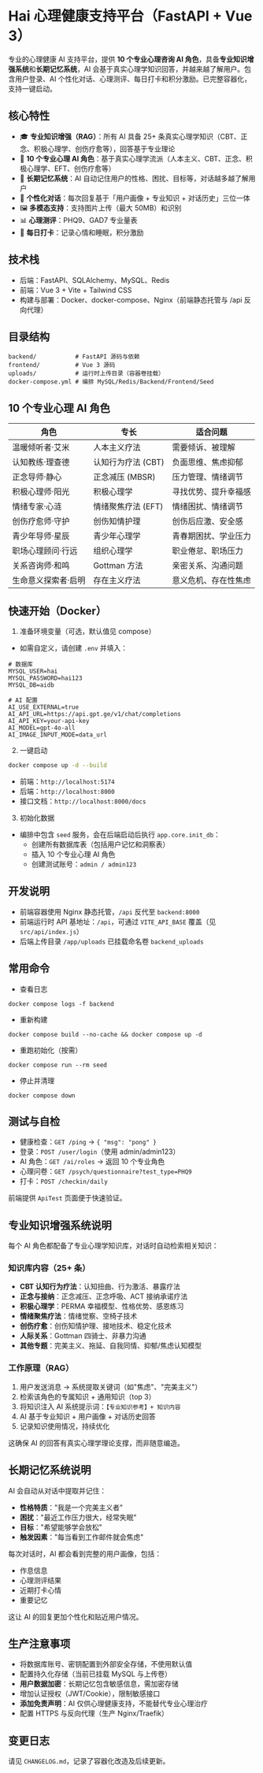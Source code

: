 # Hai 心理健康支持平台（FastAPI + Vue 3）

专业的心理健康 AI 支持平台，提供 **10 个专业心理咨询 AI 角色**，具备**专业知识增强系统**和**长期记忆系统**，AI 会基于真实心理学知识回答，并越来越了解用户。包含用户登录、AI 个性化对话、心理测评、每日打卡和积分激励。已完整容器化，支持一键启动。

## 核心特性
- 🎓 **专业知识增强（RAG）**：所有 AI 具备 25+ 条真实心理学知识（CBT、正念、积极心理学、创伤疗愈等），回答基于专业理论
- 🧠 **10 个专业心理 AI 角色**：基于真实心理学流派（人本主义、CBT、正念、积极心理学、EFT、创伤疗愈等）
- 💭 **长期记忆系统**：AI 自动记住用户的性格、困扰、目标等，对话越多越了解用户
- 🎯 **个性化对话**：每次回复基于「用户画像 + 专业知识 + 对话历史」三位一体
- 🖼️ **多模态支持**：支持图片上传（最大 50MB）和识别
- 📊 **心理测评**：PHQ9、GAD7 专业量表
- 📝 **每日打卡**：记录心情和睡眠，积分激励

## 技术栈
- 后端：FastAPI、SQLAlchemy、MySQL、Redis
- 前端：Vue 3 + Vite + Tailwind CSS
- 构建与部署：Docker、docker-compose、Nginx（前端静态托管与 /api 反向代理）

## 目录结构
```
backend/           # FastAPI 源码与依赖
frontend/          # Vue 3 源码
uploads/           # 运行时上传目录（容器卷挂载）
docker-compose.yml # 编排 MySQL/Redis/Backend/Frontend/Seed
```

## 10 个专业心理 AI 角色

| 角色 | 专长 | 适合问题 |
|------|------|---------|
| 温暖倾听者·艾米 | 人本主义疗法 | 需要倾诉、被理解 |
| 认知教练·理查德 | 认知行为疗法 (CBT) | 负面思维、焦虑抑郁 |
| 正念导师·静心 | 正念减压 (MBSR) | 压力管理、情绪调节 |
| 积极心理师·阳光 | 积极心理学 | 寻找优势、提升幸福感 |
| 情绪专家·心涟 | 情绪聚焦疗法 (EFT) | 情绪困扰、情绪调节 |
| 创伤疗愈师·守护 | 创伤知情护理 | 创伤后应激、安全感 |
| 青少年导师·星辰 | 青少年心理学 | 青春期困扰、学业压力 |
| 职场心理顾问·行远 | 组织心理学 | 职业倦怠、职场压力 |
| 关系咨询师·和鸣 | Gottman 方法 | 亲密关系、沟通问题 |
| 生命意义探索者·启明 | 存在主义疗法 | 意义危机、存在性焦虑 |

## 快速开始（Docker）
1) 准备环境变量（可选，默认值见 compose）
- 如需自定义，请创建 `.env` 并填入：
```env
# 数据库
MYSQL_USER=hai
MYSQL_PASSWORD=hai123
MYSQL_DB=aidb

# AI 配置
AI_USE_EXTERNAL=true
AI_API_URL=https://api.gpt.ge/v1/chat/completions
AI_API_KEY=your-api-key
AI_MODEL=gpt-4o-all
AI_IMAGE_INPUT_MODE=data_url
```

2) 一键启动
```bash
docker compose up -d --build
```
- 前端：`http://localhost:5174`
- 后端：`http://localhost:8000`
- 接口文档：`http://localhost:8000/docs`

3) 初始化数据
- 编排中包含 `seed` 服务，会在后端启动后执行 `app.core.init_db`：
  - 创建所有数据库表（包括用户记忆和洞察表）
  - 插入 10 个专业心理 AI 角色
  - 创建测试账号：`admin / admin123`

## 开发说明
- 前端容器使用 Nginx 静态托管，`/api` 反代至 `backend:8000`
- 前端运行时 API 基地址：`/api`，可通过 `VITE_API_BASE` 覆盖（见 `src/api/index.js`）
- 后端上传目录 `/app/uploads` 已挂载命名卷 `backend_uploads`

## 常用命令
- 查看日志
```
docker compose logs -f backend
```
- 重新构建
```
docker compose build --no-cache && docker compose up -d
```
- 重跑初始化（按需）
```
docker compose run --rm seed
```
- 停止并清理
```
docker compose down
```

## 测试与自检
- 健康检查：`GET /ping` → `{ "msg": "pong" }`
- 登录：`POST /user/login`（使用 admin/admin123）
- AI 角色：`GET /ai/roles` → 返回 10 个专业角色
- 心理问卷：`GET /psych/questionnaire?test_type=PHQ9`
- 打卡：`POST /checkin/daily`

前端提供 `ApiTest` 页面便于快速验证。

## 专业知识增强系统说明
每个 AI 角色都配备了专业心理学知识库，对话时自动检索相关知识：

### 知识库内容（25+ 条）
- **CBT 认知行为疗法**：认知扭曲、行为激活、暴露疗法
- **正念与接纳**：正念减压、正念呼吸、ACT 接纳承诺疗法
- **积极心理学**：PERMA 幸福模型、性格优势、感恩练习
- **情绪聚焦疗法**：情绪觉察、空椅子技术
- **创伤疗愈**：创伤知情护理、接地技术、稳定化技术
- **人际关系**：Gottman 四骑士、非暴力沟通
- **其他专题**：完美主义、拖延、自我同情、抑郁/焦虑认知模型

### 工作原理（RAG）
1. 用户发送消息 → 系统提取关键词（如"焦虑"、"完美主义"）
2. 检索该角色的专属知识 + 通用知识（top 3）
3. 将知识注入 AI 系统提示词：`【专业知识参考】+ 知识内容`
4. AI 基于专业知识 + 用户画像 + 对话历史回答
5. 记录知识使用情况，持续优化

这确保 AI 的回答有真实心理学理论支撑，而非随意编造。

## 长期记忆系统说明
AI 会自动从对话中提取并记住：
- **性格特质**："我是一个完美主义者"
- **困扰**："最近工作压力很大，经常失眠"
- **目标**："希望能够学会放松"
- **触发因素**："每当看到工作邮件就会焦虑"

每次对话时，AI 都会看到完整的用户画像，包括：
- 作息信息
- 心理测评结果
- 近期打卡心情
- 重要记忆

这让 AI 的回复更加个性化和贴近用户情况。

## 生产注意事项
- 将数据库账号、密钥配置到外部安全存储，不使用默认值
- 配置持久化存储（当前已挂载 MySQL 与上传卷）
- **用户数据加密**：长期记忆包含敏感信息，需加密存储
- 增加认证授权（JWT/Cookie），限制敏感接口
- **添加免责声明**：AI 仅供心理健康支持，不能替代专业心理治疗
- 配置 HTTPS 与反向代理（生产 Nginx/Traefik）

## 变更日志
请见 `CHANGELOG.md`，记录了容器化改造及后续更新。
